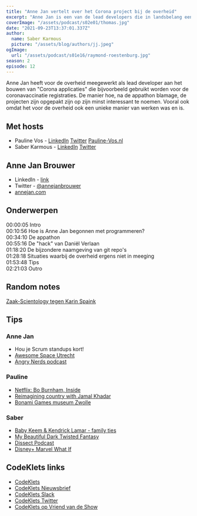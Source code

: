 ```yaml
---
title: "Anne Jan vertelt over het Corona project bij de overheid"
excerpt: "Anne Jan is een van de lead developers die in landsbelang een project gingen doen op een ietsje andere manier ;)"
coverImage: "/assets/podcast/s02e01/thomas.jpg"
date: "2021-09-23T13:37:01.337Z"
author:
  name: Saber Karmous
  picture: "/assets/blog/authors/jj.jpeg"
ogImage:
  url: "/assets/podcast/s01e16/raymond-roestenburg.jpg"
season: 2
episode: 12
---
```


Anne Jan heeft voor de overheid meegewerkt als lead developer aan het bouwen van "Corona applicaties" die bijvoorbeeld gebruikt worden voor de coronavaccinatie registraties. De manier hoe, na de appathon blamage, de projecten zijn opgepakt zijn op zijn minst interessant te noemen. Vooral ook omdat het voor de overheid ook een unieke manier van werken was en is.

## Met hosts

- Pauline Vos - [LinkedIn](https://www.linkedin.com/in/paulinepvos/) [Twitter](https://twitter.com/vanamerongen) [Pauline-Vos.nl](https://www.pauline-vos.nl)
- Saber Karmous - [LinkedIn](https://www.linkedin.com/in/saberkarmous/) [Twitter](https://twitter.com/sdotone)

## Anne Jan Brouwer

- LinkedIn - [link](https://www.linkedin.com/in/annejanbrouwer/)
- Twitter - [@annejanbrouwer](https://twitter.com/annejanbrouwer)
- [annejan.com](https://annejan.com/)

## Onderwerpen

00:00:05 Intro  
00:10:56 Hoe is Anne Jan begonnen met programmeren?  
00:34:10 De appathon  
00:55:16 De "hack" van Daniël Verlaan  
01:18:20 De bijzondere naamgeving van git repo's  
01:28:18 Situaties waarbij de overheid ergens niet in meeging  
01:53:48 Tips  
02:21:03 Outro

## Random notes

[Zaak-Scientology tegen Karin Spaink](https://nl.wikipedia.org/wiki/Zaak-Scientology_tegen_Karin_Spaink)

## Tips

### Anne Jan

- Hou je Scrum standups kort!
- [Awesome Space Utrecht](https://awesomespace.nl/)
- [Angry Nerds podcast](https://angrynerdspodcast.nl/)

### Pauline

- [Netflix: Bo Burnham, Inside ](https://www.netflix.com/watch/81289483)
- [Reimagining country with Jamal Khadar](https://www.nts.live/shows/guests/episodes/reimagining-country-2nd-september-2021)
- [Bonami Games museum Zwolle](https://computermuseum.nl/)

### Saber

- [Baby Keem & Kendrick Lamar - family ties](https://www.youtube.com/watch?v=v6HBZC9pZHQ)
- [My Beautiful Dark Twisted Fantasy](https://open.spotify.com/album/20r762YmB5HeofjMCiPMLv)
- [Dissect Podcast](https://dissectpodcast.com/tag/mbdtf/)
- [Disney+ Marvel What If](https://www.disneyplus.com/series/what-if/7672ZVj1ZxU9)

## CodeKlets links

- [CodeKlets](https://codeklets.nl)
- [CodeKlets Nieuwsbrief](https://codeklets.nl/newsletter)
- [CodeKlets Slack](https://join.slack.com/t/codeklets/shared_invite/enQtNzQ4MTI4MTMxNzY2LWYzNTk0NzE1YzdkNDczYTg1MDBjZDIyZjkzMThmYTBkZTY3ZTBhNDYyOGY4OWQxZGExM2Q5NzA2ZDM0NGY1ZGM)
- [CodeKlets Twitter](https://twitter.com/codeklets)
- [CodeKlets op Vriend van de Show](https://vriendvandeshow.nl/codeklets)
